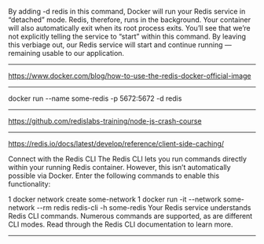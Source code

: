 

By adding -d redis in this command, Docker will run your Redis service in “detached” mode.
Redis, therefore, runs in the background. Your container will also automatically exit when its root process exits. 
You’ll see that we’re not explicitly telling the service to “start” within this command. 
By leaving this verbiage out, our Redis service will start and continue running — remaining usable to our application.
****
https://www.docker.com/blog/how-to-use-the-redis-docker-official-image
*****
  docker run --name some-redis -p 5672:5672 -d redis
****
https://github.com/redislabs-training/node-js-crash-course
******

https://redis.io/docs/latest/develop/reference/client-side-caching/

Connect with the Redis CLI
The Redis CLI lets you run commands directly within your running Redis container. However, this isn’t automatically possible via Docker. Enter the following commands to enable this functionality: 

1
  docker network create some-network
1
  ​​docker run -it --network some-network --rm redis redis-cli -h some-redis
Your Redis service understands Redis CLI commands. Numerous commands are supported, as are different CLI modes. Read through the Redis CLI documentation to learn more. 

******

